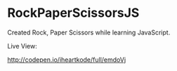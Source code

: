RockPaperScissorsJS
===================

Created Rock, Paper Scissors  while learning JavaScript.

Live View:

http://codepen.io/iheartkode/full/emdoVj






